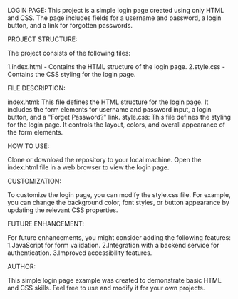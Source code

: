  
 LOGIN PAGE:
This project is a simple login page created using only HTML and CSS. The page includes fields for a username and password, a login button, and a link for forgotten passwords.

PROJECT STRUCTURE:

The project consists of the following files:

1.index.html - Contains the HTML structure of the login page.
2.style.css - Contains the CSS styling for the login page.

FILE DESCRIPTION:

index.html:
This file defines the HTML structure for the login page. It includes the form elements for username and password input, a login button, and a "Forget Password?" link.
style.css:
This file defines the styling for the login page. It controls the layout, colors, and overall appearance of the form elements.

HOW TO USE:

Clone or download the repository to your local machine.
Open the index.html file in a web browser to view the login page.

CUSTOMIZATION:

To customize the login page, you can modify the style.css file. For example, you can change the background color, font styles, or button appearance by updating the relevant CSS properties.

FUTURE ENHANCEMENT:

For future enhancements, you might consider adding the following features:
1.JavaScript for form validation.
2.Integration with a backend service for authentication.
3.Improved accessibility features.

AUTHOR:

This simple login page example was created to demonstrate basic HTML and CSS skills. Feel free to use and modify it for your own projects.
